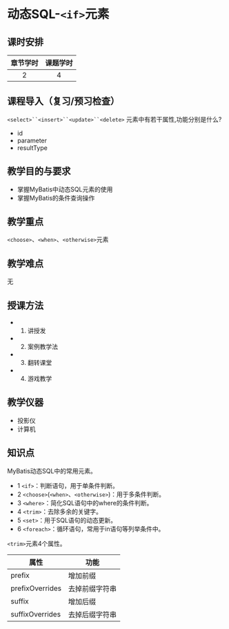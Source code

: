 # 动态SQL-`<if>`元素

## 课时安排

|章节学时|课题学时|
|:--:|:--:|
|2|4|

## 课程导入（复习/预习检查）
`<select>``<insert>``<update>``<delete>` 元素中有若干属性,功能分别是什么?
- id
- parameter
- resultType
## 教学目的与要求
- 掌握MyBatis中动态SQL元素的使用
- 掌握MyBatis的条件查询操作


## 教学重点
`<choose>`、`<when>`、`<otherwise>`元素
## 教学难点
无
## 授课方法

- 1. 讲授发
- 2. 案例教学法
- 3. 翻转课堂
- 4. 游戏教学

## 教学仪器

* 投影仪
* 计算机

## 知识点

MyBatis动态SQL中的常用元素。

- 1	`<if>`：判断语句，用于单条件判断。
- 2	`<choose>`(`<when>`、`<otherwise>`)：用于多条件判断。
- 3	`<where>`：简化SQL语句中的where的条件判断。
- 4	`<trim>`：去除多余的关键字。
- 5	`<set>`：用于SQL语句的动态更新。
- 6	`<foreach>`：循环语句，常用于in语句等列举条件中。

`<trim>`元素4个属性。

| 属性 | 功能 |
| -- | -- |
|prefix|增加前缀|
|prefixOverrides|去掉前缀字符串|
|suffix|增加后缀|
|suffixOverrides|去掉后缀字符串|